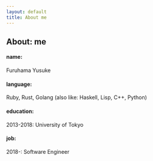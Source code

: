 ```yaml
---
layout: default
title: About me
---
```


## About: me

#### name:
Furuhama Yusuke

#### language:
Ruby, Rust, Golang
(also like: Haskell, Lisp, C++, Python)

#### education:
2013-2018: University of Tokyo

#### job:
2018-: Software Engineer
